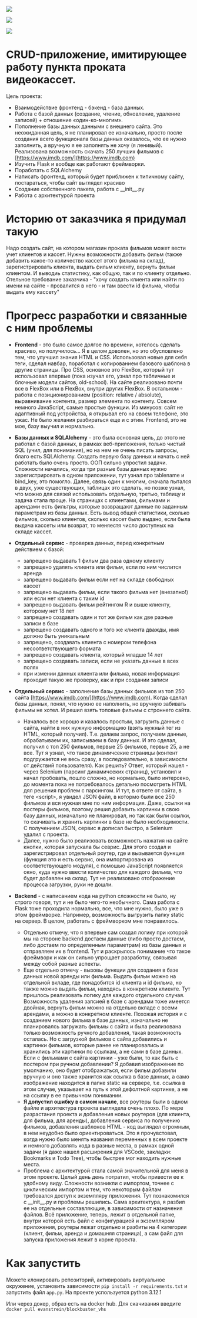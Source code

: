 ![](./flaskr/static/images/home.png)

![](./flaskr/static/images/films.png)

![](./flaskr/static/images/client.png)

# CRUD-приложение, имитирующее работу пункта проката видеокассет.

Цель проекта:

* Взаимодействие фронтенд - бэкенд - база данных.
* Работа с базой данных (создание, чтение, обновление, удаление записей) + отношение «один-ко-многим».
* Пополнение базы данных данными с внешнего сайта. Это неожиданная цель, я не планировал ее изначально, просто после создания всего функционала базы данных оказалось, что ее нужно заполнить, а вручную я ее заполнять не хочу (я ленивый). Реализована возможность скачать 250 лучших фильмов с [https://www.imdb.com/](https://www.imdb.com)
* Изучить Flask и вообще как работают фреймворки. 
* Поработать с SQLAlchemy
* Написать фронтенд, который будет приближен к типичному сайту, постараться, чтобы сайт выглядел красиво
* Создание собственного пакета, работа с \_\_init__.py
* Работа с архитектурой проекта

# Историю от заказчика я придумал такую

Надо создать сайт, на котором магазин проката фильмов может вести учет клиентов и кассет. Нужны возможности добавить фильм (также добавить какое-то количество кассет этого фильма на склад), зарегистрировать клиента, выдать фильм клиенту, вернуть фильм клиентом. И выводиь статистику, как общую, так и по клиенту отдельно. Отельное требование заказчика - "хочу создать клиента или найти по имени на сайте - провалится в него - и там ввести id фильма, чтобы выдать ему кассету"

# Прогресс разработки и связанные с ним проблемы

* **Frontend** - это было самое долгое по времени, хотелось сделать красиво, но получилось... Я в целом доволен, но это обусловлено тем, что улучшил знания HTML и CSS. Использовал новые для себя теги, сделал навбар, поработал с копированием базового шаблона в другие страницы. Про CSS, основное это FlexBox, который тут использовал впервые (пока изучал его, узнал про табличные и блочные модели сайтов, old-school). На сайте реализовано почти все в FlexBox или в FlexBox, внутри других FlexBox. В остальном - работа с позиционированием (position: relative / absolute), выравнивание контента, размер элемента по контенту. Совсем немного JavaScript, самые простые функции. Из минусов: сайт не адаптивный под устройства, я открывал его на своем телефоне, это ужас. Не было желания разбираться еще и с этим. Frontend, это не мое, базу выучил и нормально. 

* **Базы данных и SQLAlchemy** - это была основная цель, до этого не работал с базой данных, в рамках веб-приложения, только чистый SQL (учил, для понимания), но на нем не очень писать запросы, благо есть SQLAlchemy. Создать первую базу данных и начать с ней работать было очень просто. ООП сильно упростил задачи. Сложности начались, когда три разные базы данных нужно зарегистрировать в одном приложении, тут узнал про tablename и bind_key, это помогло. Далее, связь один к многим, сначала пытался в двух, уже существующих, таблицах это сделать, но позже узнал, что можно для связей использовать отдельную, третью, таблицу и задача стала проще. На страницах с клиентами, фильмами и арендами есть фильтры, которые возвращают данные по заданным параметрам из базы данных. Есть вывод общей статистики, сколько фильмов, сколько клиентов, сколько кассет было выдано, если была выдача кассеты или возврат, то меняестя число доступных на складе кассет.

* **Отдельный сервис** - проверка данных, перед конкретным действием с базой: 

  - запрещено выдавать 1 фильм два раза одному клиенту 
  - запрещено удалять клиента или фильм, если по ним числится аренда
  - запрещено выдавать фильм если нет на складе свободных кассет
  - запрещено выдавать фильм, если такого фильма нет (внезапно!) или если нет клиента с таким id
  - запрещено выдавать фильм рейтингом R и выше клиенту, которому нет 18 лет
  - запрещено создавать один и тот же фильм как две разные записи в базе
  - запрещено создавать одного и того же клиента дважды, имя должно быть уникальным
  - запрещено, создавать клиента с номером телефона несоответствующего формата
  - запрещено создавать клиента, который младше 14 лет
  - запрещено создавать записи, если не указать данные в всех полях
  - при измении данных клиента или фильма, новая информация проходит такую же проверку, как и при создании записи

* **Отдельный сервис** - заполнение базы данных фильмов из топ 250 сайта [https://www.imdb.com/](https://www.imdb.com). Когда сделал базы данных, понял, что нужно ее наполнить, но вручную забивать фильмы не хотел. И решил взять топовые фильмы с строннего сайта. 

  - Началось все хорошо и казалось простым, загрузить данные с сайта, найти в них нужную информацию (взять нужный тег из HTML, который получил). Т.е. делаем запрос, получаем данные, обрабатываем их, записываем в базу данных. И это сделал, получил с топ 250 фильмов, первые 25 фильмов, первые 25, а не все. Тут я узнал, что такое динамичсекие страницы (контент подгружается не весь сразу, а последовательно, в зависимости от действий пользователя). Как решить? Ответ, который нашел - через Selenium (парсинг динамичсеких страниц), установил и начал пробовать, пошло сложно, но нормально, было интерсено, до момента пока не потребовалось детально посмотреть HTML дял решения проблем с парсингом. И тут, в ответе от сайта, в теге \<script>, я увидел JSON файл, в котормо были все 250 фильмов и вся нужная мне по ним информация. Даже, ссылки на постеры фильмов, поэтому решил добавить картинки в свою базу данных, изначально не планировал, но так как были ссылки, то скачивать и хранить картинки в базе не было необходимости. С получением JSON, сервис я дописал быстро, а Selenium удалил с проекта. 
  - Далее, нужно было реализовать возможность нажатия на сайте кнопки, которая запускала бы севрис. Для этого создал и зарегистрировал отдельный роутер, где и вызывается функция (функция это и есть сервис, она импортирована из соответствующего модуля), с помошью JavaScript появляется окно, куда нужно ввести количество для каждого фильма, что будет добавлен на склад. Тут не реализовано отображение процесса загрузки, руки не дошли.  

* **Backend** - с написанием кода на python сложности не было, ну строго говоря, тут и не было чего-то необычного. Сама работа с Flask тоже проходила нормально, все, что мне нужно, было уже в этом фреймворке. Например, возможность выгрузить папку static на сервер. В целом, работать с фреймворком мне понравилось. 

  - Отдельно отмечу, что я впервые сам создал логику при которой мы на стороне backend достаем данные (либо просто достаем, либо достаем по определенным параметрам) из базы данных и отправляем их в frontend. Тут и раскрылось понимание что такое фреймворк и как он сильно упрощает разработку, связывая между собой разные аспекты. 
  - Еще отдельно отмечу - вызовы функции для создания в базе данных новой аренды или фильма. Выдать фильм можно на отдельной вкладе, где понадобится id клиента и id фильма, но также можно выдать фильм, находясь в конкретном клиенте. Тут пришлось реализовать логику для каждого отдельного случая. Возможность удаления запсией в базе с арендами тоже имеется двойная, вернуть фильм можно на отдельно вкладе с всеми арендами, а можно в конкретном клиенте. Похожая история и с созданием нового фильма в базе данных, изначально не планировалсь загружать фильмы с сайта и была реализована только возможность ручного добавления, такая возможность осталась. Но с загрузкой фильмов с сайта добавились и картинки фильмов, которые ранее не планировались и хранились эти картинки по ссылкам, а не сами в базе данных. Если с фильмами с сайта картинки - уже были, то как быть с постером при ручном добавлении? Я добавил изображение по умолчанию, оно будет отображаться, если фильм добавили вручную и оно также хранится как ссылка в базе данных, а само изображение находится в папке static на сервере, т.е. ссылка в этом случае, указывает на путь к этой дефолтной картинке, а не на ссылку в ее привычном понимании.
  - **Я допустил ошибку в самом начале**, все роутеры были в одном файле и архитектура проекта выглядела очень плохо. По мере разрастания проекта и добавления новых роутеров (для клиента, для фильма, для аренды), добавления сервиса по получению фильмов, добавления шаблонов HTML - код выглядел огромным, в нем неудобно было ориентироваться. Это я прочувстовал, когда нужно было менять названия переменных в всем проекте и немного добавлять кода в разные места, в рамках одной задачи (я даже нашел расширения для VSCode, закладки: Bookmarks и Todo Tree), чтобы быстрее мог находить нужные места. 
  - Проблема с архитектурой стала самой значительной для меня в этом проекте. Целый день день потратил, чтобы привести ее к удобному виду. Сложности возникли с импортом, точнее с циклическим импортом и тем, что некоторым файлам требовался доступ к экземпляру приложения. Тут познакомился с \_\_init__.py и проблемы решились. Сама архитектура, я разбил ее на отдельные составляющие, в зависимости от назначения файлов. Всё приложение, теперь, лежит в отдельной папке, внутри которой есть файл с конфигурацией и экземпляром приложения, роутеры лежат отдельно и разбиты на 4 категории (клиент, фильм, аренда и домашняя страница), а сам файл для запуска приложения лежит в корне проекта.

# Как запустить 

Можете клонировать репозиторий, активировать виртуальное окружение, установить зависимости `pip install -r requirements.txt` и запустить файл `app.py`. На проекте успользуется python 3.12.1

Или через докер, образ есть на docker hub. Для скачивания введите `docker pull evanstrein/blockbuster_vhs`
